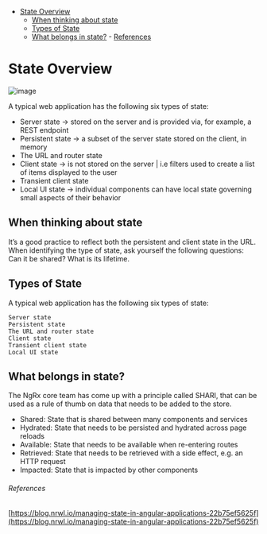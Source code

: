 - [State Overview](#state-overview)
  - [When thinking about state](#when-thinking-about-state)
  - [Types of State](#types-of-state)
  - [What belongs in state?](#what-belongs-in-state)
          - [References](#references)
  
# State Overview
![image](https://user-images.githubusercontent.com/21466657/96356963-085a5a80-10bb-11eb-9e0f-db453354f0ea.png)

A typical web application has the following six types of state:
  - Server state -> stored on the server and is provided via, for example, a REST endpoint
  - Persistent state -> a subset of the server state stored on the client, in memory
  - The URL and router state
  - Client state -> is not stored on the server | i.e filters used to create a list of items displayed to the user
  - Transient client state
  - Local UI state -> individual components can have local state governing small aspects of their behavior

## When thinking about state
It’s a good practice to reflect both the persistent and client state in the URL.
When identifying the type of state, ask yourself the following questions: Can it be shared? What is its lifetime.

## Types of State

A typical web application has the following six types of state:

    Server state
    Persistent state
    The URL and router state
    Client state
    Transient client state
    Local UI state

## What belongs in state?
The NgRx core team has come up with a principle called SHARI, that can be used as a rule of thumb on data that needs to be added to the store.

- Shared: State that is shared between many components and services
- Hydrated: State that needs to be persisted and hydrated across page reloads
- Available: State that needs to be available when re-entering routes
- Retrieved: State that needs to be retrieved with a side effect, e.g. an HTTP request
- Impacted: State that is impacted by other components

###### References
[https://blog.nrwl.io/managing-state-in-angular-applications-22b75ef5625f](https://blog.nrwl.io/managing-state-in-angular-applications-22b75ef5625f)
